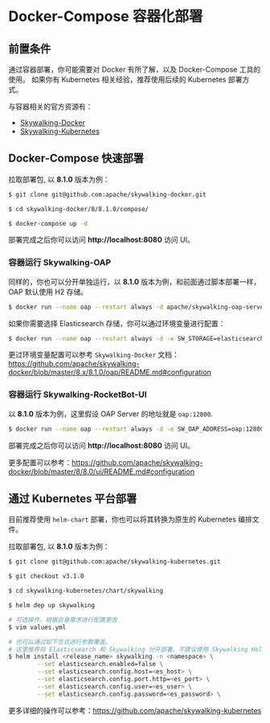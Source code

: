 # Docker-Compose 容器化部署

## 前置条件

通过容器部署，你可能需要对 Docker 有所了解，以及 Docker-Compose 工具的使用。
如果你有 Kubernetes 相关经验，推荐使用后续的 Kubernetes 部署方式。

与容器相关的官方资源有： 

- [Skywalking-Docker](https://github.com/apache/skywalking-docker)
- [Skywalking-Kubernetes](https://github.com/apache/skywalking-kubernetes)

## Docker-Compose 快速部署

拉取部署包, 以 **8.1.0** 版本为例：

```bash
$ git clone git@github.com:apache/skywalking-docker.git

$ cd skywalking-docker/8/8.1.0/compose/

$ docker-compose up -d
```

部署完成之后你可以访问 **http://localhost:8080** 访问 UI。

### 容器运行 Skywalking-OAP 

同样的，你也可以分开单独运行，以 **8.1.0** 版本为例，和前面通过脚本部署一样，OAP 默认使用 H2 存储。

```bash
$ docker run --name oap --restart always -d apache/skywalking-oap-server:8.1.0
```

如果你需要选择 Elasticsearch 存储，你可以通过环境变量进行配置：

```bash
$ docker run --name oap --restart always -d -e SW_STORAGE=elasticsearch -e SW_STORAGE_ES_CLUSTER_NODES=elasticsearch:9200 apache/skywalking-oap-server:8.1.0-es6
```

更过环境变量配置可以参考 `Skywalking-Docker` 文档：https://github.com/apache/skywalking-docker/blob/master/8.x/8.1.0/oap/README.md#configuration

### 容器运行 Skywalking-RocketBot-UI

以 **8.1.0** 版本为例，这里假设 OAP Server 的地址就是 `oap:12800`.

```bash
$ docker run --name oap --restart always -d -e SW_OAP_ADDRESS=oap:12800 apache/skywalking-ui:8.1.0
```

部署完成之后你可以访问 **http://localhost:8080** 访问 UI。

更多配置可以参考：https://github.com/apache/skywalking-docker/blob/master/8/8.0/ui/README.md#configuration

## 通过 Kubernetes 平台部署

目前推荐使用 `helm-chart` 部署，你也可以将其转换为原生的 Kubernetes 编排文件。

拉取部署包, 以 **8.1.0** 版本为例：

```bash
$ git clone git@github.com:apache/skywalking-kubernetes.git

$ git checkout v3.1.0

$ cd skywalking-kubernetes/chart/skywalking

$ helm dep up skywalking

# 可选操作，根据自身需求进行配置更改
$ vim values.yml 

# 也可以通过如下方式进行参数覆盖。
# 这里推荐将 Elasticsearch 和 Skywalking 分开部署。不建议使用 Skywalking Helm Chart 自含的 ES 安装方式。
$ helm install <release_name> skywalking -n <namespace> \
        --set elasticsearch.enabled=false \
        --set elasticsearch.config.host=<es_host> \
        --set elasticsearch.config.port.http=<es_port> \
        --set elasticsearch.config.user=<es_user> \
        --set elasticsearch.config.password=<es_password> \
```

更多详细的操作可以参考：https://github.com/apache/skywalking-kubernetes





